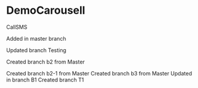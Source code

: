 # DemoCarousell
CallSMS

Added in master branch

Updated branch Testing

Created branch b2 from Master

Created branch b2-1 from Master
Created branch b3 from Master
Updated in branch B1
Created branch T1
